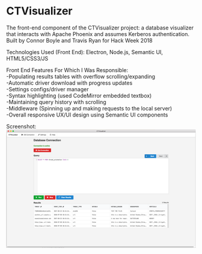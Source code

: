 # CTVisualizer

The front-end component of the CTVisualizer project: a database visualizer that interacts with Apache Phoenix and assumes Kerberos authentication. Built by Connor Boyle and Travis Ryan for Hack Week 2018

Technologies Used (Front End): Electron, Node.js, Semantic UI, HTML5/CSS3/JS

Front End Features For Which I Was Responsible:  
-Populating results tables with overflow scrolling/expanding  
-Automatic driver download with progress updates  
-Settings configs/driver manager  
-Syntax highlighting (used CodeMirror embedded textbox)  
-Maintaining query history with scrolling  
-Middleware (Spinning up and making requests to the local server)  
-Overall responsive UX/UI design using Semantic UI components  

Screenshot:
![image](https://github.com/CTVisualizer/front-end/blob/master/screenshot.png)

